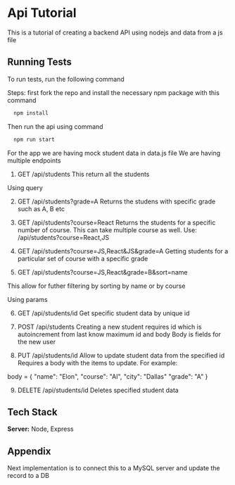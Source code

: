 
# Api Tutorial

This is a tutorial of creating a backend API using nodejs and data from a js file




## Running Tests

To run tests, run the following command

Steps: first fork the repo and install the necessary npm package with this command
```bash
  npm install
```

Then run the api using command
```bash
  npm run start
```

For the app we are having mock student data in data.js file
We are having multiple endpoints
1. GET   /api/students 
This return all the students

Using query

2. GET   /api/students?grade=A
Returns the studens with specific grade such as A, B etc

3. GET  /api/students?course=React
Returns the students for a specific number of course. 
This can take multiple course as well. 
Use: /api/students?course=React,JS

4. GET  /api/students?course=JS,React&JS&grade=A 
Getting students for a particular set of course with a specific grade

5. GET  /api/students?course=JS,React&grade=B&sort=name

This allow for futher filtering by sorting by name or by course

Using params

6. GET  /api/students/id
Get specific student data by unique id

7. POST /api/students
Creating a new student requires id which is autoincrement from last know maximum id and body
Body is fields for the new user


8. PUT /api/students/id
Allow to update student data from the specified id
Requires a body with the items to update. For example: 

body = {
    "name": "Elon",
    "course": "AI",
    "city": "Dallas"
    "grade": "A"
}

9. DELETE /api/students/id
Deletes specified student data










## Tech Stack

**Server:** Node, Express


## Appendix

Next implementation is to connect this to  a MySQL server and update the record to a DB

